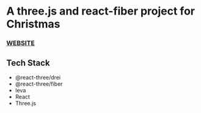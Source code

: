 # A three.js and react-fiber project for Christmas

### [WEBSITE](https://ax-sh.github.io/christmas-tree-app/)

## Tech Stack

- @react-three/drei
- @react-three/fiber
- leva
- React
- Three.js
